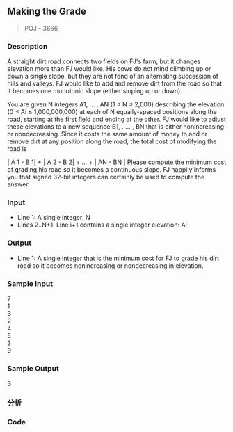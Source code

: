 ## Making the Grade 
> POJ - 3666

### Description
A straight dirt road connects two fields on FJ's farm, but it changes elevation more than FJ would like. His cows do not mind climbing up or down a single slope, but they are not fond of an alternating succession of hills and valleys. FJ would like to add and remove dirt from the road so that it becomes one monotonic slope (either sloping up or down).

You are given N integers A1, ... , AN (1 ≤ N ≤ 2,000) describing the elevation (0 ≤ Ai ≤ 1,000,000,000) at each of N equally-spaced positions along the road, starting at the first field and ending at the other. FJ would like to adjust these elevations to a new sequence B1, . ... , BN that is either nonincreasing or nondecreasing. Since it costs the same amount of money to add or remove dirt at any position along the road, the total cost of modifying the road is

| A 1 - B 1| + | A 2 - B 2| + ... + | AN - BN |
Please compute the minimum cost of grading his road so it becomes a continuous slope. FJ happily informs you that signed 32-bit integers can certainly be used to compute the answer.

### Input
* Line 1: A single integer: N
* Lines 2..N+1: Line i+1 contains a single integer elevation: Ai

### Output
* Line 1: A single integer that is the minimum cost for FJ to grade his dirt road so it becomes nonincreasing or nondecreasing in elevation.

### Sample Input
7  
1  
3  
2  
4  
5  
3  
9  

### Sample Output
3

### 分析

### Code
